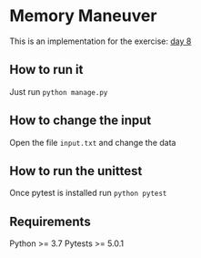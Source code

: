 # Memory Maneuver
This is an implementation for the exercise: [day 8](https://adventofcode.com/2018/day/8)

## How to run it
Just run `python manage.py`

## How to change the input
Open the file `input.txt` and change the data

## How to run the unittest
Once pytest is installed run `python pytest`

## Requirements
Python >= 3.7
Pytests >= 5.0.1